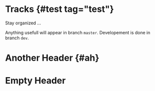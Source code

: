 Tracks {#test tag="test"}
======

Stay organized ...

Anything usefull will appear in branch `master`. Developement is done in
branch `dev`.

Another Header {#ah}
==============

Empty Header
============
